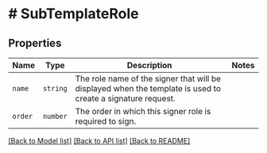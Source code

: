 # # SubTemplateRole



## Properties

Name | Type | Description | Notes
------------ | ------------- | ------------- | -------------
| `name` | ```string``` |  The role name of the signer that will be displayed when the template is used to create a signature request.  |  |
| `order` | ```number``` |  The order in which this signer role is required to sign.  |  |

[[Back to Model list]](../../README.md#models) [[Back to API list]](../../README.md#endpoints) [[Back to README]](../../README.md)
